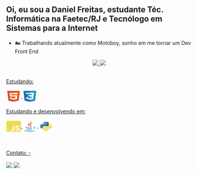 ## Oi, eu sou a Daniel Freitas, estudante Téc. Informática na Faetec/RJ e Tecnólogo em Sistemas para a Internet 

- 🏍️ Trabalhando atualmente como Motoboy, sonho em me tornar um Dev Front End

<div align="center">
  <a href="https://github.com/Danielforj">
  <img height="180em" src="https://github-readme-stats.vercel.app/api?username=Danielforj&show_icons=true&theme=chartreuse-dark&include_all_commits=true&count_private=true"/>
  <img height="150em" src="https://github-readme-stats.vercel.app/api/top-langs/?username=Danielforj&layout=compact&langs_count=7&theme=chartreuse-dark"/>
</div>

<div style="display: inline_block"><br>
  
  Estudando:
  <br> </br>
  <img align="center" alt="Danielforj-HTML" height="30" width="40" src="https://raw.githubusercontent.com/devicons/devicon/master/icons/html5/html5-original.svg">
  <img align="center" alt="Danielforj-CSS" height="30" width="40" src="https://raw.githubusercontent.com/devicons/devicon/master/icons/css3/css3-original.svg">
  <br> </br>
  Estudando e desenvolvendo em:
  <br> </br>
  <img align="center" alt="Danielforj-Js" height="30" width="40" src="https://raw.githubusercontent.com/devicons/devicon/master/icons/javascript/javascript-plain.svg">
  <img align="center" alt="Danielforj-Java" height="30" width="40" src="https://raw.githubusercontent.com/devicons/devicon/master/icons/java/java-original.svg">
  <img align="center" alt="Danielforj-Python" height="30" width="40" src="https://raw.githubusercontent.com/devicons/devicon/master/icons/python/python-original.svg">

</div>
  
<div> 
  <br> </br>
  Contato:
  - <br> </br>
  <a href = "mailto:danielforj89@gmail.com"><img src="https://img.shields.io/badge/-Gmail-%23333?style=for-the-badge&logo=gmail&logoColor=white" target="_blank"></a>
  <a href="https://www.linkedin.com/in/danielfreitaso" target="_blank"><img src="https://img.shields.io/badge/-LinkedIn-%230077B5?style=for-the-badge&logo=linkedin&logoColor=white" target="_blank"></a> 
 
</div>
